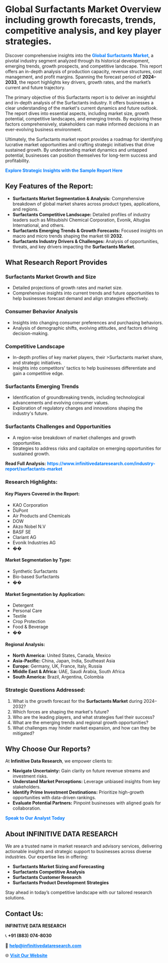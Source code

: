 <h1>Global Surfactants Market Overview including growth forecasts, trends, competitive analysis, and key player strategies.</h1>
<p>
Discover comprehensive insights into the 
<a href="https://www.infinitivedataresearch.com/industry-report/surfactants-market" rel="dofollow" style="color: #007BFF; text-decoration: none;"><strong>Global Surfactants Market</strong></a>, a pivotal industry segment analyzed through its historical development, emerging trends, growth prospects, and competitive landscape. This report offers an in-depth analysis of production capacity, revenue structures, cost management, and profit margins. Spanning the forecast period of <strong>2024–2033</strong>, the report highlights key drivers, growth rates, and the market’s current and future trajectory.
</p>
<p>
The primary objective of this Surfactants report is to deliver an insightful and in-depth analysis of the Surfactants industry. It offers businesses a clear understanding of the market's current dynamics and future outlook. The report dives into essential aspects, including market size, growth potential, competitive landscapes, and emerging trends. By exploring these factors comprehensively, stakeholders can make informed decisions in an ever-evolving business environment.
</p>
<p>
Ultimately, the Surfactants market report provides a roadmap for identifying lucrative market opportunities and crafting strategic initiatives that drive sustained growth. By understanding market dynamics and untapped potential, businesses can position themselves for long-term success and profitability.
</p>
<p>
<a href="https://www.infinitivedataresearch.com/request-sample/reportId=109816" style="color: #007BFF; text-decoration: none;"><strong>Explore Strategic Insights with the Sample Report Here</strong></a>
</p>

<h2>Key Features of the Report:</h2>
<ul>
<li><strong>Surfactants Market Segmentation & Analysis:</strong> Comprehensive breakdown of global market shares across product types, applications, and regions.</li>
<li><strong>Surfactants Competitive Landscape:</strong> Detailed profiles of industry leaders such as Mitsubishi Chemical Corporation, Evonik, Altuglas International, and others.</li>
<li><strong>Surfactants Emerging Trends & Growth Forecasts:</strong> Focused insights on macro and micro trends shaping the market till <strong>2032</strong>.</li>
<li><strong>Surfactants Industry Drivers & Challenges:</strong> Analysis of opportunities, threats, and key drivers impacting the <strong>Surfactants Market</strong>.</li>
</ul>

<h2>What Research Report Provides</h2>
<h3>Surfactants Market Growth and Size</h3>
<ul>
<li>Detailed projections of growth rates and market size.</li>
<li>Comprehensive insights into current trends and future opportunities to help businesses forecast demand and align strategies effectively.</li>
</ul>

<h3>Consumer Behavior Analysis</h3>
<ul>
<li>Insights into changing consumer preferences and purchasing behaviors.</li>
<li>Analysis of demographic shifts, evolving attitudes, and factors driving decision-making.</li>
</ul>

<h3>Competitive Landscape</h3>
<ul>
<li>In-depth profiles of key market players, their >Surfactants market share, and strategic initiatives.</li>
<li>Insights into competitors' tactics to help businesses differentiate and gain a competitive edge.</li>
</ul>

<h3>Surfactants Emerging Trends</h3>
<ul>
<li>Identification of groundbreaking trends, including technological advancements and evolving consumer values.</li>
<li>Exploration of regulatory changes and innovations shaping the industry's future.</li>
</ul>

<h3>Surfactants Challenges and Opportunities</h3>
<ul>
<li>A region-wise breakdown of market challenges and growth opportunities.</li>
<li>Strategies to address risks and capitalize on emerging opportunities for sustained growth.</li>
</ul>
<p><strong>Read Full Analysis:</strong> <a href="https://www.infinitivedataresearch.com/industry-report/surfactants-market" rel="dofollow" style="color: #007BFF; text-decoration: none;"><strong>https://www.infinitivedataresearch.com/industry-report/surfactants-market</strong></a></p>
<h3>Research Highlights:</h3>
<h4>Key Players Covered in the Report:</h4>
<ul><li>KAO Corporation</li><li>DuPont</li><li>Air Products and Chemicals</li><li>DOW</li><li>Akzo Nobel N.V</li><li>BASF SE</li><li>Clariant AG</li><li>Evonik Industries AG</li><li>��</li></ul>
<h4>Market Segmentation by Type:</h4>
<ul><li>Synthetic Surfactants</li><li>Bio-based Surfactants</li><li>��</li></ul>
<h4>Market Segmentation by Application:</h4>
<ul><li>Detergent</li><li>Personal Care</li><li>Textile</li><li>Crop Protection</li><li>Food &amp; Beverage</li><li>��</li></ul>

<h4>Regional Analysis:</h4>
<ul>
<li><strong>North America:</strong> United States, Canada, Mexico</li>
<li><strong>Asia-Pacific:</strong> China, Japan, India, Southeast Asia</li>
<li><strong>Europe:</strong> Germany, UK, France, Italy, Russia</li>
<li><strong>Middle East & Africa:</strong> UAE, Saudi Arabia, South Africa</li>
<li><strong>South America:</strong> Brazil, Argentina, Colombia</li>
</ul>

<h3>Strategic Questions Addressed:</h3>
<ol>
<li>What is the growth forecast for the <strong>Surfactants Market</strong> during 2024–2032?</li>
<li>Which forces are shaping the market's future?</li>
<li>Who are the leading players, and what strategies fuel their success?</li>
<li>What are the emerging trends and regional growth opportunities?</li>
<li>What challenges may hinder market expansion, and how can they be mitigated?</li>
</ol>

<h2>Why Choose Our Reports?</h2>
<p>At <strong>Infinitive Data Research</strong>, we empower clients to:</p>
<ul>
<li><strong>Navigate Uncertainty:</strong> Gain clarity on future revenue streams and investment risks.</li>
<li><strong>Understand Market Perceptions:</strong> Leverage unbiased insights from key stakeholders.</li>
<li><strong>Identify Prime Investment Destinations:</strong> Prioritize high-growth opportunities with data-driven rankings.</li>
<li><strong>Evaluate Potential Partners:</strong> Pinpoint businesses with aligned goals for collaboration.</li>
</ul>
<p><a href="https://www.infinitivedataresearch.com/industry-report/surfactants-market" rel="dofollow" style="color: #007BFF; text-decoration: none;"><strong>Speak to Our Analyst Today</strong></a></p>

<h2>About INFINITIVE DATA RESEARCH</h2>
<p>We are a trusted name in market research and advisory services, delivering actionable insights and strategic support to businesses across diverse industries. Our expertise lies in offering:</p>
<ul>
<li><strong>Surfactants Market Sizing and Forecasting</strong></li>
<li><strong>Surfactants Competitive Analysis</strong></li>
<li><strong>Surfactants Customer Research</strong></li>
<li><strong>Surfactants Product Development Strategies</strong></li>
</ul>
<p>Stay ahead in today’s competitive landscape with our tailored research solutions.</p>

<h2>Contact Us:</h2>
<p><strong>INFINITIVE DATA RESEARCH</strong></p>
<p>📞 <strong>+91 (883) 074-8030</strong></p>
<p>📧 <strong><a href="mailto:help@infinitivedataresearch.com" style="color: #007BFF;">help@infinitivedataresearch.com</a></strong></p>
<p>🌐 <strong><a href="https://www.infinitivedataresearch.com" rel="dofollow" style="color: #007BFF;">Visit Our Website</a></strong></p>